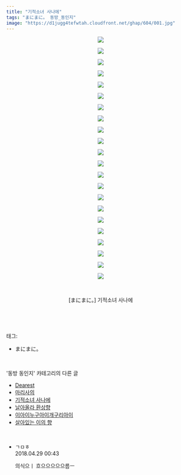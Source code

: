 ```yaml
---
title: "기적소녀 사나에"
tags: "まにまに。 동방_동인지"
image: "https://d1jugg4tefwtah.cloudfront.net/ghap/604/001.jpg"
---
```

<div class="article">
<p style="text-align: center; clear: none; float: none;"><img src="{{ site.imgserver11 }}/ghap/604/001.jpg"/></p>
<p style="text-align: center; clear: none; float: none;"><img src="{{ site.imgserver11 }}/ghap/604/002.jpg"/></p>
<p style="text-align: center; clear: none; float: none;"><img src="{{ site.imgserver11 }}/ghap/604/003.jpg"/></p>
<p style="text-align: center; clear: none; float: none;"><img src="{{ site.imgserver11 }}/ghap/604/004.jpg"/></p>
<p style="text-align: center; clear: none; float: none;"><img src="{{ site.imgserver11 }}/ghap/604/005.jpg"/></p>
<p style="text-align: center; clear: none; float: none;"><img src="{{ site.imgserver11 }}/ghap/604/006.jpg"/></p>
<p style="text-align: center; clear: none; float: none;"><img src="{{ site.imgserver11 }}/ghap/604/007.jpg"/></p>
<p style="text-align: center; clear: none; float: none;"><img src="{{ site.imgserver11 }}/ghap/604/008.jpg"/></p>
<p style="text-align: center; clear: none; float: none;"><img src="{{ site.imgserver11 }}/ghap/604/009.jpg"/></p>
<p style="text-align: center; clear: none; float: none;"><img src="{{ site.imgserver11 }}/ghap/604/010.jpg"/></p>
<p style="text-align: center; clear: none; float: none;"><img src="{{ site.imgserver11 }}/ghap/604/011.jpg"/></p>
<p style="text-align: center; clear: none; float: none;"><img src="{{ site.imgserver11 }}/ghap/604/012.jpg"/></p>
<p style="text-align: center; clear: none; float: none;"><img src="{{ site.imgserver11 }}/ghap/604/013.jpg"/></p>
<p style="text-align: center; clear: none; float: none;"><img src="{{ site.imgserver11 }}/ghap/604/014.jpg"/></p>
<p style="text-align: center; clear: none; float: none;"><img src="{{ site.imgserver11 }}/ghap/604/015.jpg"/></p>
<p style="text-align: center; clear: none; float: none;"><img src="{{ site.imgserver11 }}/ghap/604/016.jpg"/></p>
<p style="text-align: center; clear: none; float: none;"><img src="{{ site.imgserver11 }}/ghap/604/017.jpg"/></p>
<p style="text-align: center; clear: none; float: none;"><img src="{{ site.imgserver11 }}/ghap/604/018.jpg"/></p>
<p style="text-align: center; clear: none; float: none;"><img src="{{ site.imgserver11 }}/ghap/604/019.jpg"/></p>
<p style="text-align: center; clear: none; float: none;"><img src="{{ site.imgserver11 }}/ghap/604/020.jpg"/></p>
<p style="text-align: center; clear: none; float: none;"><img src="{{ site.imgserver11 }}/ghap/604/021.jpg"/></p>
<p style="text-align: center; clear: none; float: none;"><img src="{{ site.imgserver11 }}/ghap/604/022.jpg"/></p>
<p style="text-align: center; clear: none; float: none;"><br/></p>
<p style="text-align: center; clear: none; float: none;">[まにまに。] 기적소녀 사나에</p>
<p><br/></p>
</div><br/>
<div class="tagTrail">
<p>태그: </p>
<ul>
<li>まにまに。</li>
</ul>
</div><br/>
<div class="another">
<p>'동방 동인지' 카테고리의 다른 글</p>
<ul>
<li><a href="/ghap_606">Dearest</a></li>
<li><a href="/ghap_605">마리사의</a></li>
<li><a href="/ghap_604">기적소녀 사나에</a></li>
<li><a href="/ghap_603">날아올라 환상향</a></li>
<li><a href="/ghap_602">이아이누구아이개구리아이</a></li>
<li><a href="/ghap_601">살아있는 이의 향</a></li>
</ul>
</div><br/>
<div class="cb_module cb_fluid">
<div class="cb_wrt cb_profile">
<div class="comment">
<ul>
<li class="cb_thumb_off" id="comment15246787">
<div class="cb_comment_area">
<div class="cb_info_area">
<div class="cb_section">
<span class="cb_nick_name">ㄱㅁㅎ</span>
</div>
<div class="cb_section">
<span class="cb_date">2018.04.29 00:43 </span>
</div>
</div>
<div class="cb_dsc_comment">
<p class="cb_dsc">
											의식으ㅣ 흐으으으으으름ㅡ
										</p>
</div>
</div></li>
</ul>
</div>
</div><!-- commentList close -->
</div><br/>
